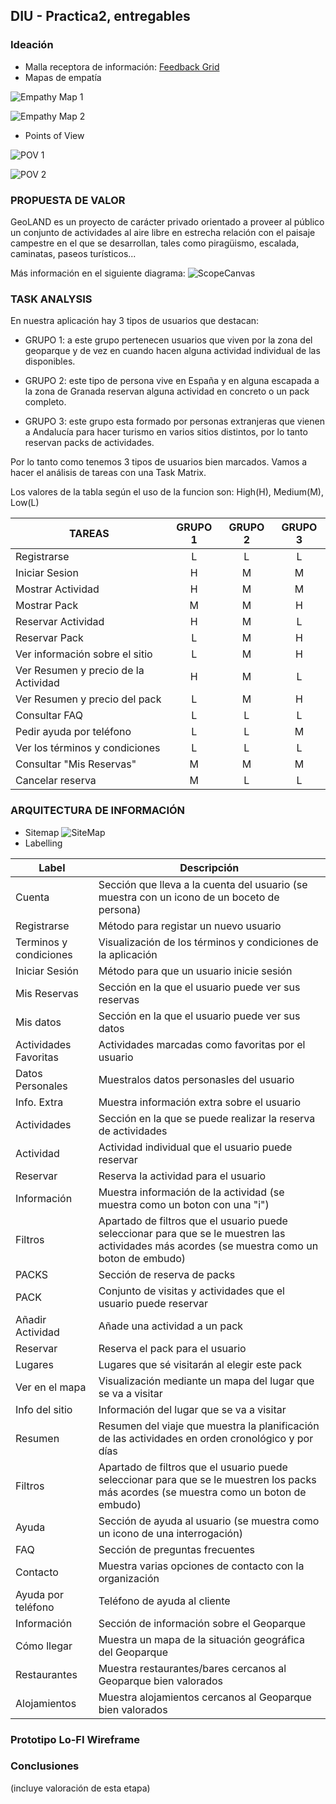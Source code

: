 ## DIU - Practica2, entregables

### Ideación 
* Malla receptora de información: [Feedback Grid](https://github.com/gonzalodelatorree/DIU21/blob/master/P2/feedback_grid.pdf)
* Mapas de empatía

![Empathy Map 1](empathy_map_1.png)

![Empathy Map 2](empathy_map_2.png)

* Points of View

![POV 1](pov_1.png)

![POV 2](pov_2.png)

### PROPUESTA DE VALOR
GeoLAND es un proyecto de carácter privado orientado a proveer al público un conjunto de actividades al aire libre en estrecha relación con el paisaje campestre en el que se desarrollan, tales como piragüismo, escalada, caminatas, paseos turísticos...

Más información en el siguiente diagrama:
![ScopeCanvas](scope_canvas.png)

### TASK ANALYSIS

En nuestra aplicación hay 3 tipos de usuarios que destacan:

* GRUPO 1: a este grupo pertenecen usuarios que viven por la zona del geoparque y de vez en cuando hacen alguna actividad individual de las disponibles.

* GRUPO 2: este tipo de persona vive en España y en alguna escapada a la zona de Granada reservan alguna actividad en concreto o un pack completo.

* GRUPO 3: este grupo esta formado por personas extranjeras que vienen a Andalucía para hacer turismo en varios sitios distintos, por lo tanto reservan packs de actividades.

Por lo tanto como tenemos 3 tipos de usuarios bien marcados. Vamos a hacer el análisis de tareas con una Task Matrix.

Los valores de la tabla según el uso de la funcion son: High(H), Medium(M), Low(L)

|TAREAS|GRUPO 1|GRUPO 2|GRUPO 3|
|------------------------------|:------:|:------:|:------:|
|Registrarse|L|L|L|
|Iniciar Sesion|H|M|M|
|Mostrar Actividad|H|M|M|
|Mostrar Pack|M|M|H|
|Reservar Actividad|H|M|L|
|Reservar Pack|L|M|H|
|Ver información sobre el sitio|L|M|H|
|Ver Resumen y precio de la Actividad|H|M|L|
|Ver Resumen y precio del pack|L|M|H|
|Consultar FAQ|L|L|L|
|Pedir ayuda por teléfono|L|L|M|
|Ver los términos y condiciones|L|L|L|
|Consultar "Mis Reservas"|M|M|M|
|Cancelar reserva|M|L|L|




### ARQUITECTURA DE INFORMACIÓN

* Sitemap 
![SiteMap](sitemap.png)
* Labelling 

|Label|Descripción|
|---------------------|--------------------------------------|
|Cuenta|Sección que lleva a la cuenta del usuario (se muestra con un icono de un boceto de persona)|
|Registrarse|Método para registar un nuevo usuario|
|Terminos y condiciones|Visualización de los términos y condiciones de la aplicación|
|Iniciar Sesión|Método para que un usuario inicie sesión|
|Mis Reservas|Sección en la que el usuario puede ver sus reservas|
|Mis datos|Sección en la que el usuario puede ver sus datos|
|Actividades Favoritas|Actividades marcadas como favoritas por el usuario|
|Datos Personales|Muestralos datos personasles del usuario|
|Info. Extra|Muestra información extra sobre el usuario|
|Actividades|Sección en la que se puede realizar la reserva de actividades|
|Actividad|Actividad individual que el usuario puede reservar|
|Reservar|Reserva la actividad para el usuario|
|Información|Muestra información de la actividad (se muestra como un boton con una "i")|
|Filtros|Apartado de filtros que el usuario puede seleccionar para que se le muestren las actividades más acordes (se muestra como un boton de embudo)|
|PACKS|Sección de reserva de packs|
|PACK|Conjunto de visitas y actividades que el usuario puede reservar|
|Añadir Actividad|Añade una actividad a un pack|
|Reservar|Reserva el pack para el usuario|
|Lugares|Lugares que sé visitarán al elegir este pack|
|Ver en el mapa|Visualización mediante un mapa del lugar que se va a visitar|
|Info del sitio|Información del lugar que se va a visitar|
|Resumen|Resumen del viaje que muestra la planificación de las actividades en orden cronológico y por días|
|Filtros|Apartado de filtros que el usuario puede seleccionar para que se le muestren los packs más acordes (se muestra como un boton de embudo)|
|Ayuda|Sección de ayuda al usuario (se muestra como un icono de una interrogación)|
|FAQ|Sección de preguntas frecuentes|
|Contacto|Muestra varias opciones de contacto con la organización|
|Ayuda por teléfono|Teléfono de ayuda al cliente|
|Información|Sección de información sobre  el Geoparque|
|Cómo llegar|Muestra un mapa de la situación geográfica del Geoparque|
|Restaurantes|Muestra restaurantes/bares cercanos al Geoparque bien valorados|
|Alojamientos|Muestra alojamientos cercanos al Geoparque bien valorados|




### Prototipo Lo-FI Wireframe 


### Conclusiones  
(incluye valoración de esta etapa)
